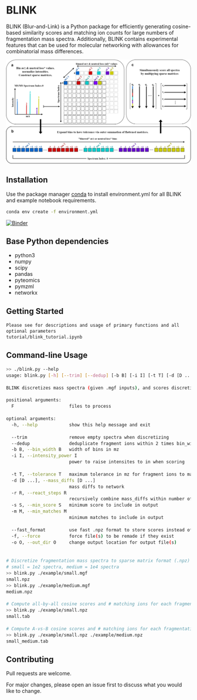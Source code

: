 # BLINK

BLINK (Blur-and-Link) is a Python package for efficiently
generating cosine-based similarity scores and matching ion counts for large numbers of fragmentation mass spectra. Additionally, BLINK contains experimental features that can be used for molecular networking with allowances for combinatorial mass differences.  

![BLINK Flow](blink_workflow.png "BLINK")

## Installation

Use the package manager [conda](https://docs.conda.io/projects/conda/en/latest/user-guide/index.html) to install environment.yml for all BLINK and example notebook requirements.

```bash
conda env create -f environment.yml
```

[![Binder](https://mybinder.org/badge_logo.svg)](https://mybinder.org/v2/gh/biorack/blink/HEAD)

## Base Python dependencies
- python3
- numpy
- scipy
- pandas
- pyteomics
- pymzml
- networkx

## Getting Started

```
Please see for descriptions and usage of primary functions and all optional parameters 
tutorial/blink_tutorial.ipynb
```

## Command-line Usage

```bash
>> ./blink.py --help
usage: blink.py [-h] [--trim] [--dedup] [-b B] [-i I] [-t T] [-d [D ...]] [-r R] [-s S] [-m M] [--fast_format] [-f] [-o O] F [F ...]

BLINK discretizes mass spectra (given .mgf inputs), and scores discretized spectra (given .npz inputs)

positional arguments:
  F                     files to process

optional arguments:
  -h, --help            show this help message and exit

  --trim                remove empty spectra when discretizing
  --dedup               deduplicate fragment ions within 2 times bin_width
  -b B, --bin_width B   width of bins in mz
  -i I, --intensity_power I
                        power to raise intensites to in when scoring

  -t T, --tolerance T   maximum tolerance in mz for fragment ions to match
  -d [D ...], --mass_diffs [D ...]
                        mass diffs to network
  -r R, --react_steps R
                        recursively combine mass_diffs within number of reaction steps
  -s S, --min_score S   minimum score to include in output
  -m M, --min_matches M
                        minimum matches to include in output

  --fast_format         use fast .npz format to store scores instead of .tab
  -f, --force           force file(s) to be remade if they exist
  -o O, --out_dir O     change output location for output file(s)


# Discretize fragmentation mass spectra to sparse matrix format (.npz)
# small = 1e2 spectra, medium = 1e4 spectra
>> blink.py ./example/small.mgf
small.npz
>> blink.py ./example/medium.mgf
medium.npz

# Compute all-by-all cosine scores and # matching ions for each fragmentation mass spectrum
>> blink.py ./example/small.npz
small.tab

# Compute A-vs-B cosine scores and # matching ions for each fragmentation mass spectrum
>> blink.py ./example/small.npz ./example/medium.npz
small_medium.tab
```

## Contributing
Pull requests are welcome.

For major changes, please open an issue first to discuss what you would like to change.
